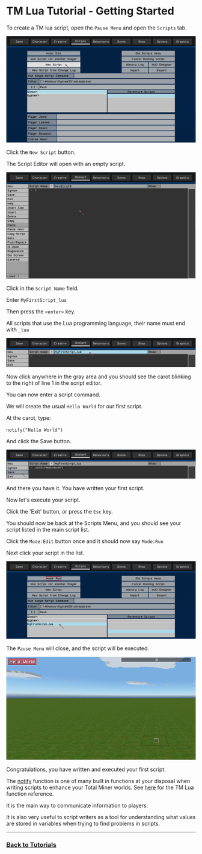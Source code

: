 # TM Lua Tutorial - Getting Started

To create a TM lua script, open the `Pause Menu` and open the `Scripts` tab.

![Scripts Menu](script_menu.png)

Click the `New Script` button.

The Script Editor will open with an empty script.

![Script Editor](editor_empty.png)

Click in the `Script Name` field.

Enter `MyFirstScript_lua`

Then press the `<enter>` key.

All scripts that use the Lua programming language, their name must end with `_lua`

![Script Name](script_name.png)

Now click anywhere in the gray area and you should see the carot blinking to the right of line 1 in the script editor.

You can now enter a script command.

We will create the usual `Hello World` for our first script.

At the carot, type:

`notify("Hello World")`

And click the Save button.

![Hello World](hello_world.png)

And there you have it. You have written your first script.

Now let's execute your script.

Click the 'Exit' button, or press the `Esc` key.

You should now be back at the Scripts Menu, and you should see your script listed in the main script list.

Click the `Mode:Edit` button once and it should now say `Mode:Run`

Next click your script in the list.

![Script Run](script_run.png)

The `Pause Menu` will close, and the script will be executed.

![Notify](notify.png)

Congratulations, you have written and executed your first script.

The [notify](../../lua/functions/other/notify.md) function is one of many built in functions at your disposal when writing scripts to enhance your Total Miner worlds. See [here](../../lua/functions.md) for the TM Lua function reference.

It is the main way to communicate information to players.

It is also very useful to script writers as a tool for understanding what values are stored in variables when trying to find problems in scripts.

___

### [Back to Tutorials](../lua-tut)
